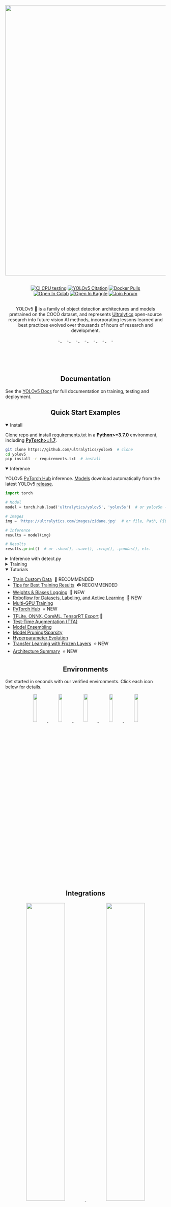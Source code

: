 <div align="center">
<p>
   <a align="left" href="https://ultralytics.com/yolov5" target="_blank">
   <img width="850" src="https://github.com/ultralytics/yolov5/releases/download/v1.0/splash.jpg"></a>
</p>
<br>
<div>
   <a href="https://github.com/ultralytics/yolov5/actions/workflows/ci-testing.yml"><img src="https://github.com/ultralytics/yolov5/actions/workflows/ci-testing.yml/badge.svg" alt="CI CPU testing"></a>
   <a href="https://zenodo.org/badge/latestdoi/264818686"><img src="https://zenodo.org/badge/264818686.svg" alt="YOLOv5 Citation"></a>
   <a href="https://hub.docker.com/r/ultralytics/yolov5"><img src="https://img.shields.io/docker/pulls/ultralytics/yolov5?logo=docker" alt="Docker Pulls"></a>
   <br>
   <a href="https://colab.research.google.com/github/ultralytics/yolov5/blob/master/tutorial.ipynb"><img src="https://colab.research.google.com/assets/colab-badge.svg" alt="Open In Colab"></a>
   <a href="https://www.kaggle.com/ultralytics/yolov5"><img src="https://kaggle.com/static/images/open-in-kaggle.svg" alt="Open In Kaggle"></a>
   <a href="https://join.slack.com/t/ultralytics/shared_invite/zt-w29ei8bp-jczz7QYUmDtgo6r6KcMIAg"><img src="https://img.shields.io/badge/Slack-Join_Forum-blue.svg?logo=slack" alt="Join Forum"></a>
</div>

<br>
<p>
YOLOv5 🚀 is a family of object detection architectures and models pretrained on the COCO dataset, and represents <a href="https://ultralytics.com">Ultralytics</a>
 open-source research into future vision AI methods, incorporating lessons learned and best practices evolved over thousands of hours of research and development.
</p>

<div align="center">
   <a href="https://github.com/ultralytics">
   <img src="https://github.com/ultralytics/yolov5/releases/download/v1.0/logo-social-github.png" width="2%"/>
   </a>
   <img width="2%" />
   <a href="https://www.linkedin.com/company/ultralytics">
   <img src="https://github.com/ultralytics/yolov5/releases/download/v1.0/logo-social-linkedin.png" width="2%"/>
   </a>
   <img width="2%" />
   <a href="https://twitter.com/ultralytics">
   <img src="https://github.com/ultralytics/yolov5/releases/download/v1.0/logo-social-twitter.png" width="2%"/>
   </a>
   <img width="2%" />
   <a href="https://www.producthunt.com/@glenn_jocher">
   <img src="https://github.com/ultralytics/yolov5/releases/download/v1.0/logo-social-producthunt.png" width="2%"/>
   </a>
   <img width="2%" />
   <a href="https://youtube.com/ultralytics">
   <img src="https://github.com/ultralytics/yolov5/releases/download/v1.0/logo-social-youtube.png" width="2%"/>
   </a>
   <img width="2%" />
   <a href="https://www.facebook.com/ultralytics">
   <img src="https://github.com/ultralytics/yolov5/releases/download/v1.0/logo-social-facebook.png" width="2%"/>
   </a>
   <img width="2%" />
   <a href="https://www.instagram.com/ultralytics/">
   <img src="https://github.com/ultralytics/yolov5/releases/download/v1.0/logo-social-instagram.png" width="2%"/>
   </a>
</div>

<!--
<a align="center" href="https://ultralytics.com/yolov5" target="_blank">
<img width="800" src="https://github.com/ultralytics/yolov5/releases/download/v1.0/banner-api.png"></a>
-->

</div>

## <div align="center">Documentation</div>

See the [YOLOv5 Docs](https://docs.ultralytics.com) for full documentation on training, testing and deployment.

## <div align="center">Quick Start Examples</div>

<details open>
<summary>Install</summary>

Clone repo and install [requirements.txt](https://github.com/ultralytics/yolov5/blob/master/requirements.txt) in a
[**Python>=3.7.0**](https://www.python.org/) environment, including
[**PyTorch>=1.7**](https://pytorch.org/get-started/locally/).

```bash
git clone https://github.com/ultralytics/yolov5  # clone
cd yolov5
pip install -r requirements.txt  # install
```

</details>

<details open>
<summary>Inference</summary>

YOLOv5 [PyTorch Hub](https://github.com/ultralytics/yolov5/issues/36) inference. [Models](https://github.com/ultralytics/yolov5/tree/master/models) download automatically from the latest
YOLOv5 [release](https://github.com/ultralytics/yolov5/releases).

```python
import torch

# Model
model = torch.hub.load('ultralytics/yolov5', 'yolov5s')  # or yolov5n - yolov5x6, custom

# Images
img = 'https://ultralytics.com/images/zidane.jpg'  # or file, Path, PIL, OpenCV, numpy, list

# Inference
results = model(img)

# Results
results.print()  # or .show(), .save(), .crop(), .pandas(), etc.
```

</details>

<details>
<summary>Inference with detect.py</summary>

`detect.py` runs inference on a variety of sources, downloading [models](https://github.com/ultralytics/yolov5/tree/master/models) automatically from
the latest YOLOv5 [release](https://github.com/ultralytics/yolov5/releases) and saving results to `runs/detect`.

```bash
python detect.py --source 0  # webcam
                          img.jpg  # image
                          vid.mp4  # video
                          path/  # directory
                          path/*.jpg  # glob
                          'https://youtu.be/Zgi9g1ksQHc'  # YouTube
                          'rtsp://example.com/media.mp4'  # RTSP, RTMP, HTTP stream
```

</details>

<details>
<summary>Training</summary>

The commands below reproduce YOLOv5 [COCO](https://github.com/ultralytics/yolov5/blob/master/data/scripts/get_coco.sh)
results. [Models](https://github.com/ultralytics/yolov5/tree/master/models)
and [datasets](https://github.com/ultralytics/yolov5/tree/master/data) download automatically from the latest
YOLOv5 [release](https://github.com/ultralytics/yolov5/releases). Training times for YOLOv5n/s/m/l/x are
1/2/4/6/8 days on a V100 GPU ([Multi-GPU](https://github.com/ultralytics/yolov5/issues/475) times faster). Use the
largest `--batch-size` possible, or pass `--batch-size -1` for
YOLOv5 [AutoBatch](https://github.com/ultralytics/yolov5/pull/5092). Batch sizes shown for V100-16GB.

```bash
python train.py --data coco.yaml --cfg yolov5n.yaml --weights '' --batch-size 128
                                       yolov5s                                64
                                       yolov5m                                40
                                       yolov5l                                24
                                       yolov5x                                16
```

<img width="800" src="https://user-images.githubusercontent.com/26833433/90222759-949d8800-ddc1-11ea-9fa1-1c97eed2b963.png">

</details>

<details open>
<summary>Tutorials</summary>

- [Train Custom Data](https://github.com/ultralytics/yolov5/wiki/Train-Custom-Data)  🚀 RECOMMENDED
- [Tips for Best Training Results](https://github.com/ultralytics/yolov5/wiki/Tips-for-Best-Training-Results)  ☘️
  RECOMMENDED
- [Weights & Biases Logging](https://github.com/ultralytics/yolov5/issues/1289)  🌟 NEW
- [Roboflow for Datasets, Labeling, and Active Learning](https://github.com/ultralytics/yolov5/issues/4975)  🌟 NEW
- [Multi-GPU Training](https://github.com/ultralytics/yolov5/issues/475)
- [PyTorch Hub](https://github.com/ultralytics/yolov5/issues/36)  ⭐ NEW
- [TFLite, ONNX, CoreML, TensorRT Export](https://github.com/ultralytics/yolov5/issues/251) 🚀
- [Test-Time Augmentation (TTA)](https://github.com/ultralytics/yolov5/issues/303)
- [Model Ensembling](https://github.com/ultralytics/yolov5/issues/318)
- [Model Pruning/Sparsity](https://github.com/ultralytics/yolov5/issues/304)
- [Hyperparameter Evolution](https://github.com/ultralytics/yolov5/issues/607)
- [Transfer Learning with Frozen Layers](https://github.com/ultralytics/yolov5/issues/1314)  ⭐ NEW
- [Architecture Summary](https://github.com/ultralytics/yolov5/issues/6998)  ⭐ NEW

</details>

## <div align="center">Environments</div>

Get started in seconds with our verified environments. Click each icon below for details.

<div align="center">
    <a href="https://colab.research.google.com/github/ultralytics/yolov5/blob/master/tutorial.ipynb">
        <img src="https://github.com/ultralytics/yolov5/releases/download/v1.0/logo-colab-small.png" width="15%"/>
    </a>
    <a href="https://www.kaggle.com/ultralytics/yolov5">
        <img src="https://github.com/ultralytics/yolov5/releases/download/v1.0/logo-kaggle-small.png" width="15%"/>
    </a>
    <a href="https://hub.docker.com/r/ultralytics/yolov5">
        <img src="https://github.com/ultralytics/yolov5/releases/download/v1.0/logo-docker-small.png" width="15%"/>
    </a>
    <a href="https://github.com/ultralytics/yolov5/wiki/AWS-Quickstart">
        <img src="https://github.com/ultralytics/yolov5/releases/download/v1.0/logo-aws-small.png" width="15%"/>
    </a>
    <a href="https://github.com/ultralytics/yolov5/wiki/GCP-Quickstart">
        <img src="https://github.com/ultralytics/yolov5/releases/download/v1.0/logo-gcp-small.png" width="15%"/>
    </a>
</div>

## <div align="center">Integrations</div>

<div align="center">
    <a href="https://wandb.ai/site?utm_campaign=repo_yolo_readme">
        <img src="https://github.com/ultralytics/yolov5/releases/download/v1.0/logo-wb-long.png" width="49%"/>
    </a>
    <a href="https://roboflow.com/?ref=ultralytics">
        <img src="https://github.com/ultralytics/yolov5/releases/download/v1.0/logo-roboflow-long.png" width="49%"/>
    </a>
</div>

|Weights and Biases|Roboflow ⭐ NEW|
|:-:|:-:|
|Automatically track and visualize all your YOLOv5 training runs in the cloud with [Weights & Biases](https://wandb.ai/site?utm_campaign=repo_yolo_readme)|Label and export your custom datasets directly to YOLOv5 for training with [Roboflow](https://roboflow.com/?ref=ultralytics) |

<!-- ## <div align="center">Compete and Win</div>

We are super excited about our first-ever Ultralytics YOLOv5 🚀 EXPORT Competition with **$10,000** in cash prizes!

<p align="center">
  <a href="https://github.com/ultralytics/yolov5/discussions/3213">
  <img width="850" src="https://github.com/ultralytics/yolov5/releases/download/v1.0/banner-export-competition.png"></a>
</p> -->

## <div align="center">Why YOLOv5</div>

<p align="left"><img width="800" src="https://user-images.githubusercontent.com/26833433/155040763-93c22a27-347c-4e3c-847a-8094621d3f4e.png"></p>
<details>
  <summary>YOLOv5-P5 640 Figure (click to expand)</summary>

<p align="left"><img width="800" src="https://user-images.githubusercontent.com/26833433/155040757-ce0934a3-06a6-43dc-a979-2edbbd69ea0e.png"></p>
</details>
<details>
  <summary>Figure Notes (click to expand)</summary>

- **COCO AP val** denotes mAP@0.5:0.95 metric measured on the 5000-image [COCO val2017](http://cocodataset.org) dataset over various inference sizes from 256 to 1536.
- **GPU Speed** measures average inference time per image on [COCO val2017](http://cocodataset.org) dataset using a [AWS p3.2xlarge](https://aws.amazon.com/ec2/instance-types/p3/) V100 instance at batch-size 32.
- **EfficientDet** data from [google/automl](https://github.com/google/automl) at batch size 8.
- **Reproduce** by `python val.py --task study --data coco.yaml --iou 0.7 --weights yolov5n6.pt yolov5s6.pt yolov5m6.pt yolov5l6.pt yolov5x6.pt`

</details>

### Pretrained Checkpoints

|Model |size<br><sup>(pixels) |mAP<sup>val<br>0.5:0.95 |mAP<sup>val<br>0.5 |Speed<br><sup>CPU b1<br>(ms) |Speed<br><sup>V100 b1<br>(ms) |Speed<br><sup>V100 b32<br>(ms) |params<br><sup>(M) |FLOPs<br><sup>@640 (B)
|---                    |---  |---    |---    |---    |---    |---    |---    |---
|[YOLOv5n][assets]      |640  |28.0   |45.7   |**45** |**6.3**|**0.6**|**1.9**|**4.5**
|[YOLOv5s][assets]      |640  |37.4   |56.8   |98     |6.4    |0.9    |7.2    |16.5
|[YOLOv5m][assets]      |640  |45.4   |64.1   |224    |8.2    |1.7    |21.2   |49.0
|[YOLOv5l][assets]      |640  |49.0   |67.3   |430    |10.1   |2.7    |46.5   |109.1
|[YOLOv5x][assets]      |640  |50.7   |68.9   |766    |12.1   |4.8    |86.7   |205.7
|                       |     |       |       |       |       |       |       |
|[YOLOv5n6][assets]     |1280 |36.0   |54.4   |153    |8.1    |2.1    |3.2    |4.6
|[YOLOv5s6][assets]     |1280 |44.8   |63.7   |385    |8.2    |3.6    |12.6   |16.8
|[YOLOv5m6][assets]     |1280 |51.3   |69.3   |887    |11.1   |6.8    |35.7   |50.0
|[YOLOv5l6][assets]     |1280 |53.7   |71.3   |1784   |15.8   |10.5   |76.8   |111.4
|[YOLOv5x6][assets]<br>+ [TTA][TTA]|1280<br>1536 |55.0<br>**55.8** |72.7<br>**72.7** |3136<br>- |26.2<br>- |19.4<br>- |140.7<br>- |209.8<br>-

<details>
  <summary>Table Notes (click to expand)</summary>

- All checkpoints are trained to 300 epochs with default settings. Nano and Small models use [hyp.scratch-low.yaml](https://github.com/ultralytics/yolov5/blob/master/data/hyps/hyp.scratch-low.yaml) hyps, all others use [hyp.scratch-high.yaml](https://github.com/ultralytics/yolov5/blob/master/data/hyps/hyp.scratch-high.yaml).
- **mAP<sup>val</sup>** values are for single-model single-scale on [COCO val2017](http://cocodataset.org) dataset.<br>Reproduce by `python val.py --data coco.yaml --img 640 --conf 0.001 --iou 0.65`
- **Speed** averaged over COCO val images using a [AWS p3.2xlarge](https://aws.amazon.com/ec2/instance-types/p3/) instance. NMS times (~1 ms/img) not included.<br>Reproduce by `python val.py --data coco.yaml --img 640 --task speed --batch 1`
- **TTA** [Test Time Augmentation](https://github.com/ultralytics/yolov5/issues/303) includes reflection and scale augmentations.<br>Reproduce by `python val.py --data coco.yaml --img 1536 --iou 0.7 --augment`

</details>

## <div align="center">Contribute</div>

We love your input! We want to make contributing to YOLOv5 as easy and transparent as possible. Please see our [Contributing Guide](CONTRIBUTING.md) to get started, and fill out the [YOLOv5 Survey](https://ultralytics.com/survey?utm_source=github&utm_medium=social&utm_campaign=Survey) to send us feedback on your experiences. Thank you to all our contributors!

<a href="https://github.com/ultralytics/yolov5/graphs/contributors"><img src="https://opencollective.com/ultralytics/contributors.svg?width=990" /></a>

## <div align="center">Contact</div>

For YOLOv5 bugs and feature requests please visit [GitHub Issues](https://github.com/ultralytics/yolov5/issues). For business inquiries or
professional support requests please visit [https://ultralytics.com/contact](https://ultralytics.com/contact).

<br>

<div align="center">
    <a href="https://github.com/ultralytics">
        <img src="https://github.com/ultralytics/yolov5/releases/download/v1.0/logo-social-github.png" width="3%"/>
    </a>
    <img width="3%" />
    <a href="https://www.linkedin.com/company/ultralytics">
        <img src="https://github.com/ultralytics/yolov5/releases/download/v1.0/logo-social-linkedin.png" width="3%"/>
    </a>
    <img width="3%" />
    <a href="https://twitter.com/ultralytics">
        <img src="https://github.com/ultralytics/yolov5/releases/download/v1.0/logo-social-twitter.png" width="3%"/>
    </a>
    <img width="3%" />
    <a href="https://www.producthunt.com/@glenn_jocher">
    <img src="https://github.com/ultralytics/yolov5/releases/download/v1.0/logo-social-producthunt.png" width="3%"/>
    </a>
    <img width="3%" />
    <a href="https://youtube.com/ultralytics">
        <img src="https://github.com/ultralytics/yolov5/releases/download/v1.0/logo-social-youtube.png" width="3%"/>
    </a>
    <img width="3%" />
    <a href="https://www.facebook.com/ultralytics">
        <img src="https://github.com/ultralytics/yolov5/releases/download/v1.0/logo-social-facebook.png" width="3%"/>
    </a>
    <img width="3%" />
    <a href="https://www.instagram.com/ultralytics/">
        <img src="https://github.com/ultralytics/yolov5/releases/download/v1.0/logo-social-instagram.png" width="3%"/>
    </a>
</div>

[assets]: https://github.com/ultralytics/yolov5/releases
[tta]: https://github.com/ultralytics/yolov5/issues/303

----------------------------------------------------------------------------------------------------------------------------------------------------------------------------------
# Package README

This is a template repository for Python package projects.

## In this README :point_down:

- [Features](#features)
- [Usage](#usage)
  - [Initial setup](#initial-setup)
  - [Creating releases](#creating-releases)
- [Projects using this template](#projects-using-this-template)
- [FAQ](#faq)
- [Contributing](#contributing)

## Features

This template repository comes with all of the boilerplate needed for:

⚙️ Robust (and free) CI with [GitHub Actions](https://github.com/features/actions):
  - Unit tests ran with [PyTest](https://docs.pytest.org) against multiple Python versions and operating systems.
  - Type checking with [mypy](https://github.com/python/mypy).
  - Linting with [flake8](https://flake8.pycqa.org/en/latest/).
  - Formatting with [isort](https://pycqa.github.io/isort/) and [black](https://black.readthedocs.io/en/stable/).

🤖 [Dependabot](https://github.blog/2020-06-01-keep-all-your-packages-up-to-date-with-dependabot/) configuration to keep your dependencies up-to-date.

📄 Great looking API documentation built using [Sphinx](https://www.sphinx-doc.org/en/master/) (run `make docs` to preview).

🚀 Automatic GitHub and PyPI releases. Just follow the steps in [`RELEASE_PROCESS.md`](./RELEASE_PROCESS.md) to trigger a new release.

## Usage

### Initial setup

1. [Create a new repository](https://github.com/allenai/python-package-template/generate) from this template with the desired name of your project.

    *Your project name (i.e. the name of the repository) and the name of the corresponding Python package don't necessarily need to match, but you might want to check on [PyPI](https://pypi.org/) first to see if the package name you want is already taken.*

2. Create a Python 3.7 or newer virtual environment.

    *If you're not sure how to create a suitable Python environment, the easiest way is using [Miniconda](https://docs.conda.io/en/latest/miniconda.html). On a Mac, for example, you can install Miniconda using [Homebrew](https://brew.sh/):*

    ```
    brew install miniconda
    ```

    *Then you can create and activate a new Python environment by running:*

    ```
    conda create -n my-package python=3.9
    conda activate my-package
    ```

3. Now that you have a suitable Python environment, you're ready to personalize this repository. Just run:

    ```
    pip install -r setup-requirements.txt
    python scripts/personalize.py
    ```

    And then follow the prompts.

    :pencil: *NOTE: This script will overwrite the README in your repository.*

4. Commit and push your changes, then make sure all GitHub Actions jobs pass.

5. (Optional) If you plan on publishing your package to PyPI, add repository secrets for `PYPI_USERNAME` and `PYPI_PASSWORD`. To add these, go to "Settings" > "Secrets" > "Actions", and then click "New repository secret".

    *If you don't have PyPI account yet, you can [create one for free](https://pypi.org/account/register/).*

6. (Optional) If you want to deploy your API docs to [readthedocs.org](https://readthedocs.org), go to the [readthedocs dashboard](https://readthedocs.org/dashboard/import/?) and import your new project.

    Then click on the "Admin" button, navigate to "Automation Rules" in the sidebar, click "Add Rule", and then enter the following fields:

    - **Description:** Publish new versions from tags
    - **Match:** Custom Match
    - **Custom match:** v[vV]
    - **Version:** Tag
    - **Action:** Activate version

    Then hit "Save".

    *After your first release, the docs will automatically be published to [your-project-name.readthedocs.io](https://your-project-name.readthedocs.io/).*

### Creating releases

Creating new GitHub and PyPI releases is easy. The GitHub Actions workflow that comes with this repository will handle all of that for you.
All you need to do is follow the instructions in [RELEASE_PROCESS.md](./RELEASE_PROCESS.md).

## Projects using this template

Here is an incomplete list of some projects that started off with this template:

- [ai2-tango](https://github.com/allenai/tango)
- [cached-path](https://github.com/allenai/cached_path)
- [beaker-py](https://github.com/allenai/beaker-py)
- [gantry](https://github.com/allenai/beaker-gantry)

☝️ *Want your work featured here? Just open a pull request that adds the link.*

## FAQ

#### Should I use this template even if I don't want to publish my package?

Absolutely! If you don't want to publish your package, just delete the `docs/` directory and the `release` job in [`.github/workflows/main.yml`](https://github.com/allenai/python-package-template/blob/main/.github/workflows/main.yml).

## Contributing

If you find a bug :bug:, please open a [bug report](https://github.com/allenai/python-package-template/issues/new?assignees=&labels=bug&template=bug_report.md&title=).
If you have an idea for an improvement or new feature :rocket:, please open a [feature request](https://github.com/allenai/python-package-template/issues/new?assignees=&labels=Feature+request&template=feature_request.md&title=).
